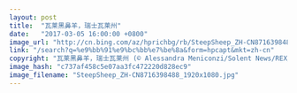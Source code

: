 ```yaml
---
layout: post
title:  "瓦莱黑鼻羊，瑞士瓦莱州"
date:   "2017-03-05 16:00:00 +0800"
image_url: "http://cn.bing.com/az/hprichbg/rb/SteepSheep_ZH-CN8716398488_1920x1080.jpg"
link: "/search?q=%e9%bb%91%e9%bc%bb%e7%be%8a&form=hpcapt&mkt=zh-cn"
copyright: "瓦莱黑鼻羊，瑞士瓦莱州 (© Alessandra Meniconzi/Solent News/REX/Shutterstock)"
image_hash: "c737af458c5e07aa3fc472220d828ec9"
image_filename: "SteepSheep_ZH-CN8716398488_1920x1080.jpg"
---
```

